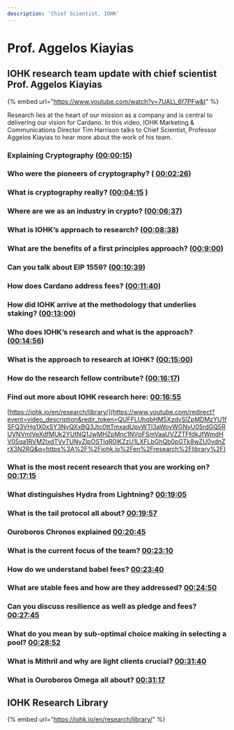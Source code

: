 ```yaml
---
description: 'Chief Scientist, IOHK'
---
```


# Prof. Aggelos Kiayias

## IOHK research team update with chief scientist Prof. Aggelos Kiayias

{% embed url="https://www.youtube.com/watch?v=7UAL\_6f7PFw&t" %}

Research lies at the heart of our mission as a company and is central to delivering our vision for Cardano. In this video, IOHK Marketing & Communications Director Tim Harrison talks to Chief Scientist, Professor Aggelos Kiayias to hear more about the work of his team. 

### Explaining Cryptography \([00:00:15](https://www.youtube.com/watch?v=7UAL_6f7PFw&t=15s)\)

### Who were the pioneers of cryptography? \( [00:02:26](https://www.youtube.com/watch?v=7UAL_6f7PFw&t=146s)\)

### What is cryptography really? \([00:04:15](https://www.youtube.com/watch?v=7UAL_6f7PFw&t=255s) \)

### Where are we as an industry in crypto? \([00:06:37](https://www.youtube.com/watch?v=7UAL_6f7PFw&t=397s)\)

### What is IOHK’s approach to research? \([00:08:38](https://www.youtube.com/watch?v=7UAL_6f7PFw&t=518s)\)

### What are the benefits of a first principles approach? \([00:9:00](https://www.youtube.com/watch?v=7UAL_6f7PFw&t=540s)\)

### Can you talk about EIP 1559? \([00:10:39](https://www.youtube.com/watch?v=7UAL_6f7PFw&t=639s)\)

### How does Cardano address fees? \([00:11:40](https://www.youtube.com/watch?v=7UAL_6f7PFw&t=700s)\)

### How did IOHK arrive at the methodology that underlies staking? \([00:13:00](https://www.youtube.com/watch?v=7UAL_6f7PFw&t=780s)\)

### Who does IOHK’s research and what is the approach? \([00:14:56](https://www.youtube.com/watch?v=7UAL_6f7PFw&t=896s)\)

### What is the approach to research at IOHK? \([00:15:00](https://www.youtube.com/watch?v=7UAL_6f7PFw&t=900s)\)

### How do the research fellow contribute? \([00:16:17](https://www.youtube.com/watch?v=7UAL_6f7PFw&t=977s)\)

### Find out more about IOHK research here: [00:16:55](https://www.youtube.com/watch?v=7UAL_6f7PFw&t=1015s)

[https://iohk.io/en/research/library/](https://www.youtube.com/redirect?event=video_description&redir_token=QUFFLUhqbHM5XzdvSlZpMDMzYU1fSFQ3VHg1X0xSY3NyQXxBQ3Jtc0ttTmxadUpvWTI3aWoyWGNvU05rdGQ5RUVNVmlVeXdfMUk2YUtNQ1JwMHZpMnc1NVpFSmVaaUVZZTFfdkJfWmdHV05qa1RVM2lxdTVvTUNyZlpOSTlqR0lKZzU1LXFLbGhQb0pGTk8wZU0ydnZrX3N2RQ&q=https%3A%2F%2Fiohk.io%2Fen%2Fresearch%2Flibrary%2F) 

### What is the most recent research that you are working on? [00:17:15](https://www.youtube.com/watch?v=7UAL_6f7PFw&t=1035s) 

### What distinguishes Hydra from Lightning? [00:19:05](https://www.youtube.com/watch?v=7UAL_6f7PFw&t=1145s) 

### What is the tail protocol all about? [00:19:57](https://www.youtube.com/watch?v=7UAL_6f7PFw&t=1197s) 

### Ouroboros Chronos explained [00:20:45](https://www.youtube.com/watch?v=7UAL_6f7PFw&t=1245s) 

### What is the current focus of the team? [00:23:10](https://www.youtube.com/watch?v=7UAL_6f7PFw&t=1390s) 

### How do we understand babel fees? [00:23:40](https://www.youtube.com/watch?v=7UAL_6f7PFw&t=1420s) 

### What are stable fees and how are they addressed? [00:24:50](https://www.youtube.com/watch?v=7UAL_6f7PFw&t=1490s) 

### Can you discuss resilience as well as pledge and fees? [00:27:45](https://www.youtube.com/watch?v=7UAL_6f7PFw&t=1665s) 

### What do you mean by sub-optimal choice making in selecting a pool? [00:28:52](https://www.youtube.com/watch?v=7UAL_6f7PFw&t=1732s) 

### What is Mithril and why are light clients crucial? [00:31:40](https://www.youtube.com/watch?v=7UAL_6f7PFw&t=1900s) 

### What is Ouroboros Omega all about? [00:31:17](https://www.youtube.com/watch?v=7UAL_6f7PFw&t=1877s) 

## IOHK Research Library

{% embed url="https://iohk.io/en/research/library/" %}

 


